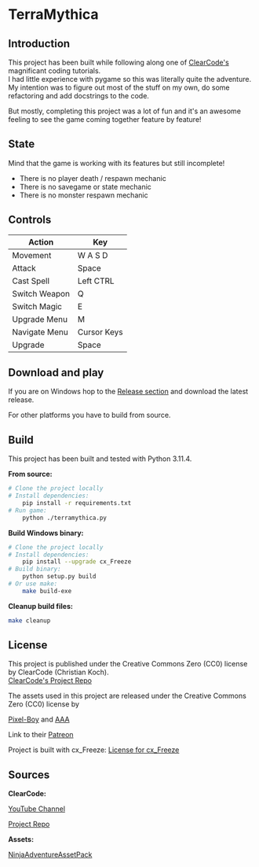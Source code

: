 # TerraMythica

## Introduction

This project has been built while following along one of [ClearCode's](https://www.youtube.com/@ClearCode/) magnificant coding tutorials.   
I had little experience with pygame so this was literally quite the adventure.  
My intention was to figure out most of the stuff on my own, do some refactoring and add docstrings to the code.  
  
But mostly, completing this project was a lot of fun and it's an awesome feeling to see the game coming together feature by feature!

## State

Mind that the game is working with its features but still incomplete!

- There is no player death / respawn mechanic
- There is no savegame or state mechanic
- There is no monster respawn mechanic

## Controls
  
| Action | Key |
|---|---|
| Movement | W A S D |
| Attack | Space |
| Cast Spell | Left CTRL |
| Switch Weapon | Q |
| Switch Magic | E |
| Upgrade Menu | M |
| Navigate Menu | Cursor Keys |
| Upgrade | Space |

## Download and play
If you are on Windows hop to the [Release section](https://github.com/finkbyter/python-rpg/releases) and download the latest release.

For other platforms you have to build from source.  

## Build
This project has been built and tested with Python 3.11.4.
  
**From source:**
```sh
# Clone the project locally
# Install dependencies:
    pip install -r requirements.txt
# Run game:
    python ./terramythica.py
```
  
**Build Windows binary:**
```sh
# Clone the project locally
# Install dependencies:
    pip install --upgrade cx_Freeze
# Build binary:
    python setup.py build
# Or use make:
    make build-exe
```

**Cleanup build files:**
```sh
make cleanup
```

## License
This project is published under the Creative Commons Zero (CC0) license by ClearCode (Christian Koch).  
[ClearCode's Project Repo](https://github.com/clear-code-projects/Zelda)
  
The assets used in this project are released under the Creative Commons Zero (CC0) license by
  
[Pixel-Boy](https://twitter.com/2Pblog1) and [AAA](https://www.instagram.com/challenger.aaa/?hl=fr)
  
Link to their [Patreon](https://www.patreon.com/pixelarchipel)

Project is built with cx_Freeze: [License for cx_Freeze](https://cx-freeze.readthedocs.io/en/stable/license.html#license-for-cx-freeze)

## Sources
**ClearCode:**

[YouTube Channel](https://www.youtube.com/@ClearCode/)

[Project Repo](https://github.com/clear-code-projects/Zelda)
  
**Assets:**

[NinjaAdventureAssetPack](https://pixel-boy.itch.io/ninja-adventure-asset-pack)
